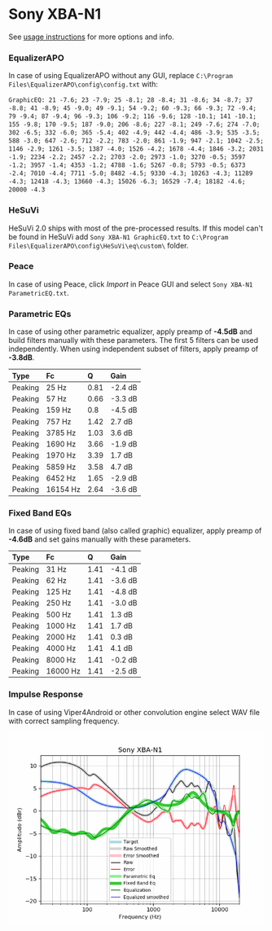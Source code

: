 # Sony XBA-N1
See [usage instructions](https://github.com/jaakkopasanen/AutoEq#usage) for more options and info.

### EqualizerAPO
In case of using EqualizerAPO without any GUI, replace `C:\Program Files\EqualizerAPO\config\config.txt`
with:
```
GraphicEQ: 21 -7.6; 23 -7.9; 25 -8.1; 28 -8.4; 31 -8.6; 34 -8.7; 37 -8.8; 41 -8.9; 45 -9.0; 49 -9.1; 54 -9.2; 60 -9.3; 66 -9.3; 72 -9.4; 79 -9.4; 87 -9.4; 96 -9.3; 106 -9.2; 116 -9.6; 128 -10.1; 141 -10.1; 155 -9.8; 170 -9.5; 187 -9.0; 206 -8.6; 227 -8.1; 249 -7.6; 274 -7.0; 302 -6.5; 332 -6.0; 365 -5.4; 402 -4.9; 442 -4.4; 486 -3.9; 535 -3.5; 588 -3.0; 647 -2.6; 712 -2.2; 783 -2.0; 861 -1.9; 947 -2.1; 1042 -2.5; 1146 -2.9; 1261 -3.5; 1387 -4.0; 1526 -4.2; 1678 -4.4; 1846 -3.2; 2031 -1.9; 2234 -2.2; 2457 -2.2; 2703 -2.0; 2973 -1.0; 3270 -0.5; 3597 -1.2; 3957 -1.4; 4353 -1.2; 4788 -1.6; 5267 -0.8; 5793 -0.5; 6373 -2.4; 7010 -4.4; 7711 -5.0; 8482 -4.5; 9330 -4.3; 10263 -4.3; 11289 -4.3; 12418 -4.3; 13660 -4.3; 15026 -6.3; 16529 -7.4; 18182 -4.6; 20000 -4.3
```

### HeSuVi
HeSuVi 2.0 ships with most of the pre-processed results. If this model can't be found in HeSuVi add
`Sony XBA-N1 GraphicEQ.txt` to `C:\Program Files\EqualizerAPO\config\HeSuVi\eq\custom\` folder.

### Peace
In case of using Peace, click *Import* in Peace GUI and select `Sony XBA-N1 ParametricEQ.txt`.

### Parametric EQs
In case of using other parametric equalizer, apply preamp of **-4.5dB** and build filters manually
with these parameters. The first 5 filters can be used independently.
When using independent subset of filters, apply preamp of **-3.8dB**.

| Type    | Fc       |    Q | Gain    |
|:--------|:---------|:-----|:--------|
| Peaking | 25 Hz    | 0.81 | -2.4 dB |
| Peaking | 57 Hz    | 0.66 | -3.3 dB |
| Peaking | 159 Hz   | 0.8  | -4.5 dB |
| Peaking | 757 Hz   | 1.42 | 2.7 dB  |
| Peaking | 3785 Hz  | 1.03 | 3.6 dB  |
| Peaking | 1690 Hz  | 3.66 | -1.9 dB |
| Peaking | 1970 Hz  | 3.39 | 1.7 dB  |
| Peaking | 5859 Hz  | 3.58 | 4.7 dB  |
| Peaking | 6452 Hz  | 1.65 | -2.9 dB |
| Peaking | 16154 Hz | 2.64 | -3.6 dB |

### Fixed Band EQs
In case of using fixed band (also called graphic) equalizer, apply preamp of **-4.6dB** and set
gains manually with these parameters.

| Type    | Fc       |    Q | Gain    |
|:--------|:---------|:-----|:--------|
| Peaking | 31 Hz    | 1.41 | -4.1 dB |
| Peaking | 62 Hz    | 1.41 | -3.6 dB |
| Peaking | 125 Hz   | 1.41 | -4.8 dB |
| Peaking | 250 Hz   | 1.41 | -3.0 dB |
| Peaking | 500 Hz   | 1.41 | 1.3 dB  |
| Peaking | 1000 Hz  | 1.41 | 1.7 dB  |
| Peaking | 2000 Hz  | 1.41 | 0.3 dB  |
| Peaking | 4000 Hz  | 1.41 | 4.1 dB  |
| Peaking | 8000 Hz  | 1.41 | -0.2 dB |
| Peaking | 16000 Hz | 1.41 | -2.5 dB |

### Impulse Response
In case of using Viper4Android or other convolution engine select WAV file with correct sampling frequency.

![](https://raw.githubusercontent.com/jaakkopasanen/AutoEq/master/results/oratory1990/usound/Sony%20XBA-N1/Sony%20XBA-N1.png)